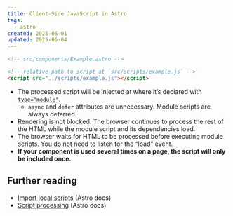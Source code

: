 ```yaml
---
title: Client-Side JavaScript in Astro
tags:
  - astro
created: 2025-06-01
updated: 2025-06-04
---
```


```html
<!-- src/components/Example.astro -->

<!-- relative path to script at `src/scripts/example.js` -->
<script src="../scripts/example.js"></script>
```

- The processed script will be injected at where it’s declared with [`type="module"`](https://developer.mozilla.org/en-US/docs/Web/JavaScript/Guide/Modules).
	- `async` and `defer` attributes are unnecessary. Module scripts are always deferred.
- Rendering is not blocked. The browser continues to process the rest of the HTML while the module script and its dependencies load.
- The browser waits for HTML to be processed before executing module scripts. You do not need to listen for the “load” event.
- **If your component is used several times on a page, the script will only be included once.**

## Further reading

- [Import local scripts](https://docs.astro.build/en/guides/client-side-scripts/#import-local-scripts) (Astro docs)
- [Script processing](https://docs.astro.build/en/guides/client-side-scripts/#script-processing) (Astro docs)